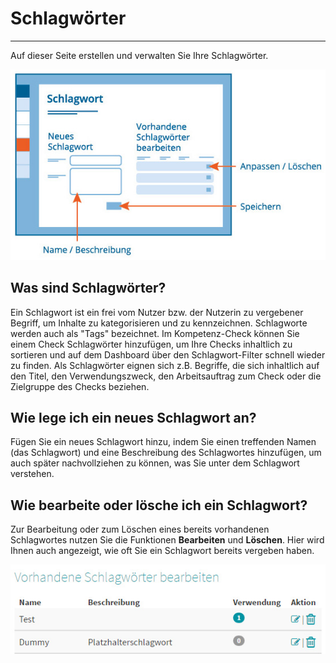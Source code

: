 # Schlagwörter

- - - 
Auf dieser Seite erstellen und verwalten Sie Ihre Schlagwörter.

![Darstellung der Funktionen zur Schlagwortverwaltung](media/Bd09_Schlagwort.jpg)

## Was sind Schlagwörter?
Ein Schlagwort ist ein frei vom Nutzer bzw. der Nutzerin zu vergebener Begriff, um Inhalte zu kategorisieren und zu kennzeichnen. Schlagworte werden auch als "Tags" bezeichnet. Im Kompetenz-Check können Sie einem Check Schlagwörter hinzufügen, um Ihre Checks inhaltlich zu sortieren und auf dem Dashboard über den Schlagwort-Filter schnell wieder zu finden. Als Schlagwörter eignen sich z.B. Begriffe, die sich inhaltlich auf den Titel, den Verwendungszweck, den Arbeitsauftrag zum Check oder die Zielgruppe des Checks beziehen.

## Wie lege ich ein neues Schlagwort an?
Fügen Sie ein neues Schlagwort hinzu, indem Sie einen treffenden Namen (das Schlagwort) und eine Beschreibung des Schlagwortes hinzufügen, um auch später nachvollziehen zu können, was Sie unter dem Schlagwort verstehen. 

## Wie bearbeite oder lösche ich ein Schlagwort?
Zur Bearbeitung oder zum Löschen eines bereits vorhandenen Schlagwortes nutzen Sie die Funktionen **Bearbeiten** und **Löschen**.
Hier wird Ihnen auch angezeigt, wie oft Sie ein Schlagwort bereits vergeben haben.

![Ansicht zur Bearbeitung eines Schlagwortes](media/Schlagwort_Detail.jpg)

